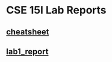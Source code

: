 # CSE 15l Lab Reports
## [cheatsheet](https://commonmark.org/help/)
## [lab1_report](./lab1_report.md)
